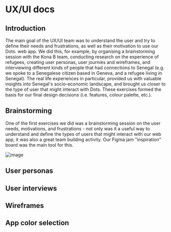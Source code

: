 # UX/UI docs

## Introduction
The main goal of the UX/UI team was to understand the user and try to define their needs and frustrations, as well as their motivation to use our Dots. web app. We did this, for example, by organising a brainstorming session with the Kona B team, conducting research on the experience of refugees, creating user personas, user journies and wireframes, and interviewing different kinds of people that had connections to Senegal (e.g. we spoke to a Senegalese citizen based in Geneva, and a refugee living in Senegal). The real life experiences in particular, provided us with valuable insights into Senegal's socio-economic landscape, and brought us closer to the type of user that might interact with Dots. These exercises formed the basis for our final design decisions (i.e. features, colour palette, etc.).
## Brainstorming
One of the first exercises we did was a brainstorming session on the user needs, motivations, and frustrations - not only was it a useful way to understand and define the types of users that might interact with our web app, it was also a great team building activity. Our Figma jam "inspiration" board was the main tool for this. 

![image](https://user-images.githubusercontent.com/91188889/143376404-e30f5e24-c644-48e1-b52e-976023963fc2.png)
## User personas

## User interviews

## Wireframes

## App color selection
